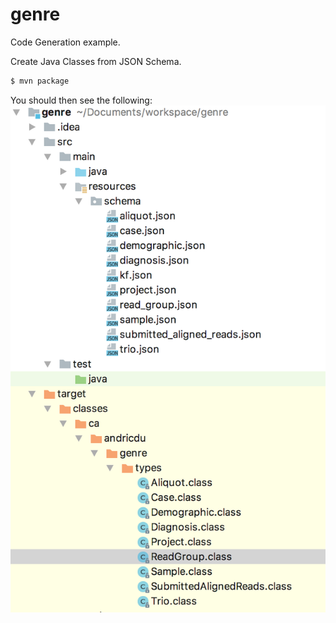 # genre

Code Generation example.

Create Java Classes from JSON Schema.

```bash
$ mvn package
```

You should then see the following:
![Example](./example.png)
